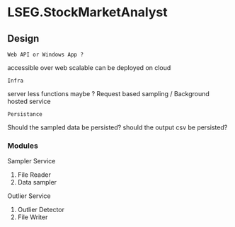 # LSEG.StockMarketAnalyst

## Design

	Web API or Windows App ?


accessible over web
scalable
can be deployed on cloud
				
	Infra

server less functions maybe ?
Request based sampling / Background hosted service

	Persistance
	
Should the sampled data be persisted?
should the output csv be persisted?


### Modules

Sampler Service

1. File Reader
2. Data sampler

Outlier Service

1. Outlier Detector
2. File Writer

